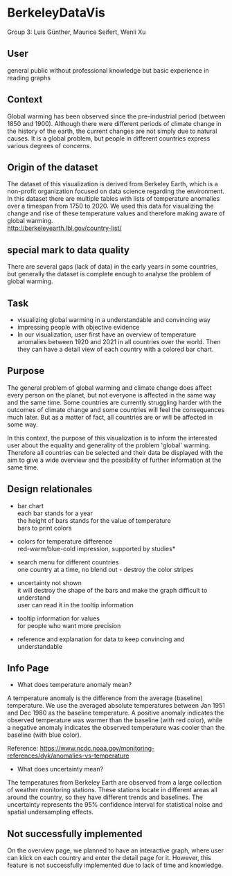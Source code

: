 # BerkeleyDataVis  
Group 3: Luis Günther, Maurice Seifert, Wenli Xu

## User

general public without professional knowledge but basic experience in reading graphs  

## Context

Global warming has been observed since the pre-industrial period (between 1850 and 1900). Although there were different periods of climate change in the history of the earth, the current changes are not simply due to natural causes. It is a global problem, but people in different countries express various degrees of concerns.

## Origin of the dataset

The dataset of this visualization is derived from Berkeley Earth, which is a non-profit organization focused on data science regarding the environment. In this dataset there are multiple tables with lists of temperature anomalies over a timespan from 1750 to 2020. We used this data for visualizing the change and rise of these temperature values and therefore making aware of global warming.  
http://berkeleyearth.lbl.gov/country-list/

## special mark to data quality
There are several gaps (lack of data) in the early years in some countries, but generally the dataset is complete enough to analyse the problem of global warming.

## Task

* visualizing global warming in a understandable and convincing way  
* impressing people with objective evidence  
* In our visualization, user first have an overview of temperature anomalies between 1920 and 2021 in all countries over the world. Then they can have a detail view of each country with a colored bar chart.

## Purpose

The general problem of global warming and climate change does affect every person on the planet, but not everyone is affected in the same way and the same time.
Some countries are currently struggling harder with the outcomes of climate change and some countries will feel the consequences much later.
But as a matter of fact, all countries are or will be affected in some way.  

In this context, the purpose of this visualization is to inform the interested user about the equality and generality of the problem 'global' warming. Therefore all countries can be selected and their data be displayed with the aim to give a wide overview and the possibility of further information at the same time.

## Design relationales


- bar chart  
each bar stands for a year  
the height of bars stands for the value of temperature   
bars to print colors

- colors for temperature difference  
red-warm/blue-cold impression, supported by studies*

- search menu for different countries   
one country at a time, no blend out - destroy the color stripes

- uncertainty not shown   
it will destroy the shape of the bars and make the graph difficult to understand  
user can read it in the tooltip information

- tooltip information for values  
for people who want more precision

- reference and explanation for data
to keep convincing and understandable

## Info Page

- What does temperature anomaly mean?  

A temperature anomaly is the difference from the average (baseline) temperature. We use the averaged absolute temperatures between Jan 1951 and Dec 1980 as the baseline temperature. A positive anomaly indicates the observed temperature was warmer than the baseline (with red color), while a negative anomaly indicates the observed temperature was cooler than the baseline (with blue color).  

Reference: https://www.ncdc.noaa.gov/monitoring-references/dyk/anomalies-vs-temperature  

- What does uncertainty mean?  

The temperatures from Berkeley Earth are observed from a large collection of weather monitoring stations. These stations locate in different areas all around the country, so they have different trends and baselines. The uncertainty represents the 95% confidence interval for statistical noise and spatial undersampling effects.


## Not successfully implemented

On the overview page, we planned to have an interactive graph, where user can klick on each country and enter the detail page for it. However, this feature is not successfully implemented due to lack of time and knowledge.
